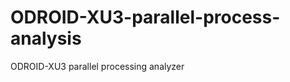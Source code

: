 ODROID-XU3-parallel-process-analysis
====================================

ODROID-XU3 parallel processing analyzer
